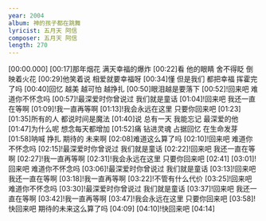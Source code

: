 ```yaml
---
year: 2004
album: 神的孩子都在跳舞
lyricist: 五月天 阿信
composer: 五月天 阿信
length: 270
---
```

[00:00.000]
[00:17]那年烟花 满天幸福的爆炸
[00:22]看 他的眼睛 舍不得眨 倒映着火花
[00:29]他笑着说 相爱就要幸福呀
[00:34]懂 但是我们 都把幸福 挥霍完了吗
[00:40]回忆 越美 越可怕 越挣扎
[00:50]眼泪越是要落下
[00:52]!回来吧 难道你不怀念吗
[00:57]!最深爱时你曾说过 我们就是童话
[01:04]!回来吧 我还一直在等啊
[01:09]!我一直再等啊
[01:13]!我会永远在这里 只要你回来吧
[01:23]
[01:35]所有的人 都说时间是魔法
[01:40]说 总有一天 我能忘记 最深爱的他
[01:47]为什么呢 想念每天都增加
[01:52]痛 钻进灵魂 占据回忆 在生命发芽
[01:58]呐喊 挣扎 期待的 未来啊
[02:08]难道这么算了吗
[02:10]!回来吧 难道你不怀念吗
[02:15]!最深爱时你曾说过 我们就是童话
[02:22]!回来吧 我还一直在等啊
[02:27]!我一直再等啊
[02:31]!我会永远在这里 只要你回来吧
[02:41]
[03:01]!回来吧 难道你不怀念吗
[03:06]!最深爱时你曾说过 我们就是童话
[03:13]!回来吧 我还一直在等啊
[03:18]!我一直再等啊
[03:22]!不管有什么代价
[03:25]!回来吧 难道你不怀念吗
[03:30]!最深爱时你曾说过 我们就是童话
[03:37]!回来吧 我还一直在等啊
[03:42]!我一直再等啊
[03:47]!我会永远在这里 只要你回来吧
[03:58]!快回来吧 期待的未来这么算了吗
[04:09]
[04:10]!快回来吧
[04:14]